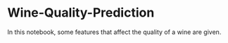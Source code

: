 # Wine-Quality-Prediction
In this notebook, some features that affect the quality of a wine are given.

